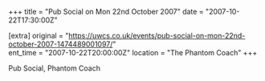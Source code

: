 +++
title = "Pub Social on Mon 22nd October 2007"
date = "2007-10-22T17:30:00Z"

[extra]
original = "https://uwcs.co.uk/events/pub-social-on-mon-22nd-october-2007-1474489001097/"    
ent_time = "2007-10-22T20:00:00Z"
location = "The Phantom Coach"
+++

Pub Social, Phantom Coach

